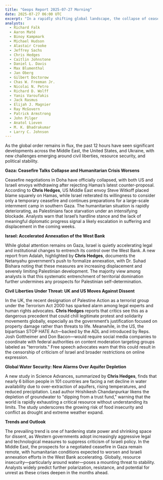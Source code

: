 ```yaml
---
title: "Geops Report 2025-07-27 Morning"
date: 2025-07-27 06:00 UTC
excerpt: "In a rapidly shifting global landscape, the collapse of ceasefire talks in Gaza, coupled with Israel's accelerated annexation of the West Bank and mounting threats to civil liberties in the West, signal an alarming escalation in geopolitical tensions and humanitarian crises, while a new study warns of looming global water scarcity that could further destabilize regions worldwide."
analysts:
  - Richard Falk
  - Aaron Maté
  - Binoy Kampmark
  - Michael Hudson
  - Alastair Crooke
  - Jeffrey Sachs
  - Chris Hedges
  - Caitlin Johnstone
  - Daniel L. Davis
  - Max Blumenthal
  - Jan Oberg
  - Gilbert Doctorow
  - Chas W. Freeman Jr.
  - Nicolai N. Petro
  - Richard D. Wolff
  - Yanis Varoufakis
  - Jack Rasmus
  - Elijah J. Magnier
  - Ray McGovern
  - Patrick Armstrong
  - John Pilger
  - Anatol Lieven
  - M. K. Bhadrakumar
  - Larry C. Johnson
---
```


As the global order remains in flux, the past 12 hours have seen significant developments across the Middle East, the United States, and Ukraine, with new challenges emerging around civil liberties, resource security, and political stability.

**Gaza: Ceasefire Talks Collapse and Humanitarian Crisis Worsens**

Ceasefire negotiations in Doha have officially collapsed, with both US and Israeli envoys withdrawing after rejecting Hamas’s latest counter-proposal. According to **Chris Hedges**, US Middle East envoy Steve Witkoff placed blame squarely on Hamas, while Israel reiterated its willingness to consider only a temporary ceasefire and continues preparations for a large-scale internment camp in southern Gaza. The humanitarian situation is rapidly deteriorating, as Palestinians face starvation under an intensifying blockade. Analysts warn that Israel’s hardline stance and the lack of meaningful diplomatic progress signal a likely escalation in suffering and displacement in the coming weeks.

**Israel: Accelerated Annexation of the West Bank**

While global attention remains on Gaza, Israel is quietly accelerating legal and institutional changes to entrench its control over the West Bank. A new report from Adalah, highlighted by **Chris Hedges**, documents the Netanyahu government’s push to formalize annexation, with Dr. Suhad Bishara noting that these measures are increasing displacement and severely limiting Palestinian development. The majority view among analysts is that this systematic entrenchment of territorial domination further undermines any prospects for Palestinian self-determination.

**Civil Liberties Under Threat: UK and US Moves Against Dissent**

In the UK, the recent designation of Palestine Action as a terrorist group under the Terrorism Act 2000 has sparked alarm among legal experts and human rights advocates. **Chris Hedges** reports that critics see this as a dangerous precedent that could chill legitimate protest and solidarity movements globally, especially as the government’s justification focused on property damage rather than threats to life. Meanwhile, in the US, the bipartisan STOP HATE Act—backed by the ADL and introduced by Reps. Josh Gottheimer and Don Bacon—would require social media companies to coordinate with federal authorities on content moderation targeting groups labeled as "terrorists." Free speech advocates warn that this could result in the censorship of criticism of Israel and broader restrictions on online expression.

**Global Water Security: New Alarms Over Aquifer Depletion**

A new study in Science Advances, summarized by **Chris Hedges**, finds that nearly 6 billion people in 101 countries are facing a net decline in water availability due to over-extraction of aquifers, rising temperatures, and reduced precipitation. Lead author Hrishikesh Chandanpurkar likens the depletion of groundwater to "dipping from a trust fund," warning that the world is rapidly exhausting a critical resource without understanding its limits. The study underscores the growing risk of food insecurity and conflict as drought and extreme weather expand.

**Trends and Outlook**

The prevailing trend is one of hardening state power and shrinking space for dissent, as Western governments adopt increasingly aggressive legal and technological measures to suppress criticism of Israeli policy. In the Middle East, the prospects for a negotiated ceasefire in Gaza remain remote, with humanitarian conditions expected to worsen and Israeli annexation efforts in the West Bank accelerating. Globally, resource insecurity—particularly around water—poses a mounting threat to stability. Analysts widely predict further polarization, resistance, and potential for unrest as these crises deepen in the months ahead.
